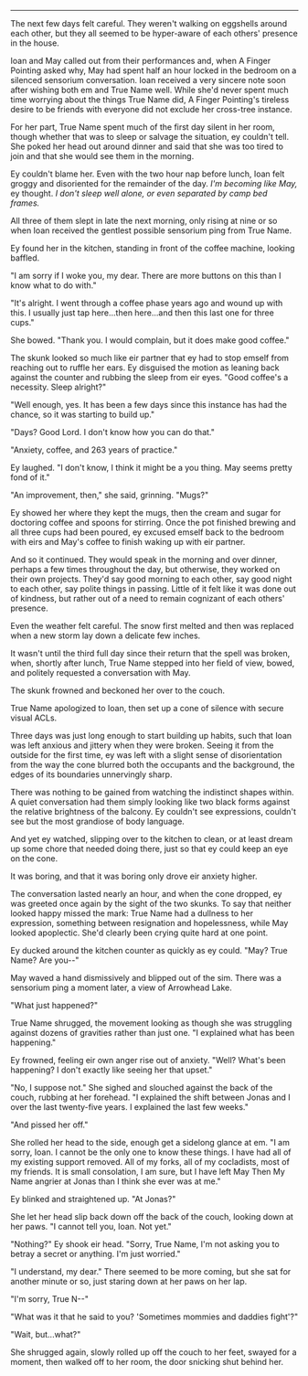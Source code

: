 -----

The next few days felt careful. They weren't walking on eggshells around each other, but they all seemed to be hyper-aware of each others' presence in the house.

Ioan and May called out from their performances and, when A Finger Pointing asked why, May had spent half an hour locked in the bedroom on a silenced sensorium conversation. Ioan received a very sincere note soon after wishing both em and True Name well. While she'd never spent much time worrying about the things True Name did, A Finger Pointing's tireless desire to be friends with everyone did not exclude her cross-tree instance.

For her part, True Name spent much of the first day silent in her room, though whether that was to sleep or salvage the situation, ey couldn't tell. She poked her head out around dinner and said that she was too tired to join and that she would see them in the morning. 

Ey couldn't blame her. Even with the two hour nap before lunch, Ioan felt groggy and disoriented for the remainder of the day. *I'm becoming like May,* ey thought. *I don't sleep well alone, or even separated by camp bed frames.*

All three of them slept in late the next morning, only rising at nine or so when Ioan received the gentlest possible sensorium ping from True Name.

Ey found her in the kitchen, standing in front of the coffee machine, looking baffled.

"I am sorry if I woke you, my dear. There are more buttons on this than I know what to do with."

"It's alright. I went through a coffee phase years ago and wound up with this. I usually just tap here...then here...and then this last one for three cups."

She bowed. "Thank you. I would complain, but it does make good coffee."

The skunk looked so much like eir partner that ey had to stop emself from reaching out to ruffle her ears. Ey disguised the motion as leaning back against the counter and rubbing the sleep from eir eyes. "Good coffee's a necessity. Sleep alright?"

"Well enough, yes. It has been a few days since this instance has had the chance, so it was starting to build up."

"Days? Good Lord. I don't know how you can do that."

"Anxiety, coffee, and 263 years of practice."

Ey laughed. "I don't know, I think it might be a you thing. May seems pretty fond of it."

"An improvement, then," she said, grinning. "Mugs?"

Ey showed her where they kept the mugs, then the cream and sugar for doctoring coffee and spoons for stirring. Once the pot finished brewing and all three cups had been poured, ey excused emself back to the bedroom with eirs and May's coffee to finish waking up with eir partner.

And so it continued. They would speak in the morning and over dinner, perhaps a few times throughout the day, but otherwise, they worked on their own projects. They'd say good morning to each other, say good night to each other, say polite things in passing. Little of it felt like it was done out of kindness, but rather out of a need to remain cognizant of each others' presence.

Even the weather felt careful. The snow first melted and then was replaced when a new storm lay down a delicate few inches.

It wasn't until the third full day since their return that the spell was broken, when, shortly after lunch, True Name stepped into her field of view, bowed, and politely requested a conversation with May.

The skunk frowned and beckoned her over to the couch.

True Name apologized to Ioan, then set up a cone of silence with secure visual ACLs.

Three days was just long enough to start building up habits, such that Ioan was left anxious and jittery when they were broken. Seeing it from the outside for the first time, ey was left with a slight sense of disorientation from the way the cone blurred both the occupants and the background, the edges of its boundaries unnervingly sharp.

There was nothing to be gained from watching the indistinct shapes within. A quiet conversation had them simply looking like two black forms against the relative brightness of the balcony. Ey couldn't see expressions, couldn't see but the most grandiose of body language.

And yet ey watched, slipping over to the kitchen to clean, or at least dream up some chore that needed doing there, just so that ey could keep an eye on the cone.

It was boring, and that it was boring only drove eir anxiety higher.

The conversation lasted nearly an hour, and when the cone dropped, ey was greeted once again by the sight of the two skunks. To say that neither looked happy missed the mark: True Name had a dullness to her expression, something between resignation and hopelessness, while May looked apoplectic. She'd clearly been crying quite hard at one point.

Ey ducked around the kitchen counter as quickly as ey could. "May? True Name? Are you--"

May waved a hand dismissively and blipped out of the sim. There was a sensorium ping a moment later, a view of Arrowhead Lake.

"What just happened?"

True Name shrugged, the movement looking as though she was struggling against dozens of gravities rather than just one. "I explained what has been happening."

Ey frowned, feeling eir own anger rise out of anxiety. "Well? What's been happening? I don't exactly like seeing her that upset."

"No, I suppose not." She sighed and slouched against the back of the couch, rubbing at her forehead. "I explained the shift between Jonas and I over the last twenty-five years. I explained the last few weeks."

"And pissed her off."

She rolled her head to the side, enough get a sidelong glance at em. "I am sorry, Ioan. I cannot be the only one to know these things. I have had all of my existing support removed. All of my forks, all of my cocladists, most of my friends. It is small consolation, I am sure, but I have left May Then My Name angrier at Jonas than I think she ever was at me."

Ey blinked and straightened up. "At Jonas?"

She let her head slip back down off the back of the couch, looking down at her paws. "I cannot tell you, Ioan. Not yet."

"Nothing?" Ey shook eir head. "Sorry, True Name, I'm not asking you to betray a secret or anything. I'm just worried."

"I understand, my dear." There seemed to be more coming, but she sat for another minute or so, just staring down at her paws on her lap.

"I'm sorry, True N--"

"What was it that he said to you? 'Sometimes mommies and daddies fight'?"

"Wait, but...what?"

She shrugged again, slowly rolled up off the couch to her feet, swayed for a moment, then walked off to her room, the door snicking shut behind her.

